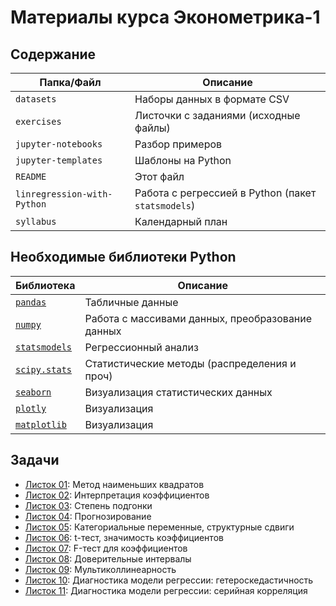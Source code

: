 # Материалы курса Эконометрика-1

## Содержание

| Папка/Файл |Описание|
|-|-|
|`datasets`| Наборы данных в формате CSV|
|`exercises`|Листочки с заданиями (исходные файлы)|
|`jupyter-notebooks`|Разбор примеров|
|`jupyter-templates`|Шаблоны на Python|
|`README`|Этот файл|
|`linregression-with-Python`|Работа с регрессией в Python (пакет `statsmodels`)|
|`syllabus`|Календарный план|

## Необходимые библиотеки Python

|Библиотека|Описание|
|-|-|
|[`pandas`](https://pandas.pydata.org)|Табличные данные|
|[`numpy`](https://numpy.org)|Работа с массивами данных, преобразование данных|
|[`statsmodels`](https://www.statsmodels.org/stable/index.html)|Регрессионный анализ|
|[`scipy.stats`](https://docs.scipy.org/doc/scipy/reference/stats.html)|Статистические методы (распределения и проч)|
|[`seaborn`](https://seaborn.pydata.org)|Визуализация статистических данных|
|[`plotly`](https://plotly.com/python/)|Визуализация|
|[`matplotlib`](https://matplotlib.org)|Визуализация|

## Задачи

- [Листок 01](https://nbviewer.org/github/artamonoff/econometrica/blob/main/econometrica-1/exercises/list01-OLS.html): Метод наименьших квадратов
- [Листок 02](https://nbviewer.org/github/artamonoff/econometrica/blob/main/econometrica-1/exercises/list02-coefs.html): Интерпретация коэффициентов
- [Листок 03](https://nbviewer.org/github/artamonoff/econometrica/blob/main/econometrica-1/exercises/list03-goodness-of-fit.html): Степень подгонки
- [Листок 04](https://nbviewer.org/github/artamonoff/econometrica/blob/main/econometrica-1/exercises/list04-prediction.html): Прогнозирование
- [Листок 05](https://nbviewer.org/github/artamonoff/econometrica/blob/main/econometrica-1/exercises/list05-specification.html): Категориальные переменные, структурные сдвиги
- [Листок 06](https://nbviewer.org/github/artamonoff/econometrica/blob/main/econometrica-1/exercises/list06-t-test.html): t-тест, значимость коэффициентов
- [Листок 07](https://nbviewer.org/github/artamonoff/econometrica/blob/main/econometrica-1/exercises/list07-F-test.html): F-тест для коэффициентов
- [Листок 08](https://nbviewer.org/github/artamonoff/econometrica/blob/main/econometrica-1/exercises/list08-ci.html): Доверительные интервалы
- [Листок 09](https://nbviewer.org/github/artamonoff/econometrica/blob/main/econometrica-1/exercises/list09-multicollinearity.html): Мультиколлинеарность
- [Листок 10](https://nbviewer.org/github/artamonoff/econometrica/blob/main/econometrica-1/exercises/list10-diagnostic-het.html): Диагностика модели регрессии: гетероскедастичность
- [Листок 11](https://nbviewer.org/github/artamonoff/econometrica/blob/main/econometrica-1/exercises/list11-diagnostic-acorr.html): Диагностика модели регрессии: серийная корреляция
